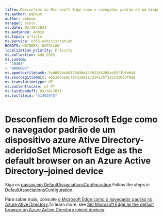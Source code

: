 ```yaml
---
title: Desconfiem do Microsoft Edge como o navegador padrão de um dispositivo azure Ative Directory-aderido
ms.author: pebaum
author: pebaum
manager: scotv
ms.date: 03/29/2021
ms.audience: Admin
ms.topic: article
ms.service: o365-administration
ROBOTS: NOINDEX, NOFOLLOW
localization_priority: Priority
ms.collection: Adm_O365
ms.custom:
- "10363"
- "9006005"
ms.openlocfilehash: 9ad0064a56378d30a84fb2266208ae83f3bfe044
ms.sourcegitcommit: e552d65aac79433a911723412bf1252d20d3f0da
ms.translationtype: MT
ms.contentlocale: pt-PT
ms.lasthandoff: 03/30/2021
ms.locfileid: "51492045"
---
```

# <a name="set-microsoft-edge-as-the-default-browser-on-an-azure-active-directoryjoined-device"></a><span data-ttu-id="5afc4-102">Desconfiem do Microsoft Edge como o navegador padrão de um dispositivo azure Ative Directory-aderido</span><span class="sxs-lookup"><span data-stu-id="5afc4-102">Set Microsoft Edge as the default browser on an Azure Active Directory–joined device</span></span>

<span data-ttu-id="5afc4-103">Siga os [passos em DefaultAssociationsConfiguration](https://go.microsoft.com/fwlink/?linkid=2132650).</span><span class="sxs-lookup"><span data-stu-id="5afc4-103">Follow the steps in [DefaultAssociationsConfiguration](https://go.microsoft.com/fwlink/?linkid=2132650).</span></span>

<span data-ttu-id="5afc4-104">Para saber mais, consulte [o Microsoft Edge como o navegador padrão no Azure Ative Directory.](https://go.microsoft.com/fwlink/?linkid=2132440)</span><span class="sxs-lookup"><span data-stu-id="5afc4-104">To learn more, see [Set Microsoft Edge as the default browser on Azure Active Directory joined devices](https://go.microsoft.com/fwlink/?linkid=2132440).</span></span>